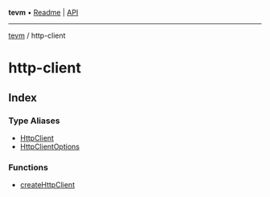**tevm** • [Readme](../README.md) \| [API](../modules.md)

***

[tevm](../README.md) / http-client

# http-client

## Index

### Type Aliases

- [HttpClient](type-aliases/HttpClient.md)
- [HttpClientOptions](type-aliases/HttpClientOptions.md)

### Functions

- [createHttpClient](functions/createHttpClient.md)
